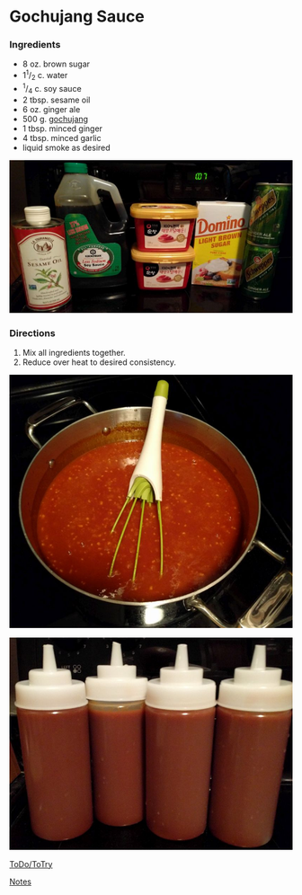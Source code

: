 # Gochujang Sauce

### Ingredients
 
 * 8 oz. brown sugar
 * 1<sup>1</sup>/<sub>2</sub> c. water
 * <sup>1</sup>/<sub>4</sub> c. soy sauce
 * 2 tbsp. sesame oil
 * 6 oz. ginger ale
 * 500 g. [gochujang](http://www.amazon.com/Chung-Jung-One-500g-Gochujang/dp/B002WTE0MQ)
 * 1 tbsp. minced ginger
 * 4 tbsp. minced garlic
 * liquid smoke as desired
 
 ![Ingredients](https://raw.githubusercontent.com/rvenutolo/gochujang-sauce/master/images/ingredients.jpg)

### Directions

 1. Mix all ingredients together.
 2. Reduce over heat to desired consistency.

 ![Sauce](https://raw.githubusercontent.com/rvenutolo/gochujang-sauce/master/images/pot.jpg)
 
 ![Bottled](https://raw.githubusercontent.com/rvenutolo/gochujang-sauce/master/images/bottled.jpg)

[ToDo/ToTry](TODO.md)

[Notes](NOTES.md)

